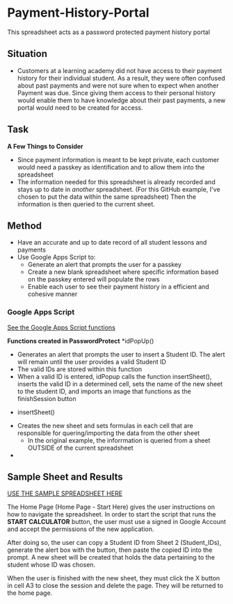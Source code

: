 # Payment-History-Portal
This spreadsheet acts as a password protected payment history portal
## Situation
* Customers at a learning academy did not have access to their payment history for their individual student. As a result, they were often confused about past payments and were not sure when to expect when another Payment was due.  Since giving them access to their personal history would enable them to have knowledge about their past payments, a new portal would need to be created for access.
## Task
**A Few Things to Consider**
* Since payment information is meant to be kept private, each customer would need a passkey as identification and to allow them into the spreadsheet
* The information needed for this spreadsheet is already recorded and stays up to date in _another_ spreadsheet. (For this GitHub example, I've chosen to put the data within the same spreadsheet) Then the information is then queried to the current sheet.
## Method
* Have an accurate and up to date record of all student lessons and payments
* Use Google Apps Script to:
  * Generate an alert that prompts the user for a passkey
  * Create a new blank spreadsheet where specific information based on the passkey entered will populate the rows
  * Enable each user to see their payment history in a efficient and cohesive manner
### Google Apps Script
[See the Google Apps Script functions]()

**Functions created in PasswordProtect**
*idPopUp()
 - Generates an alert that prompts the user to insert a Student ID. The alert will remain until the user provides a valid Student ID
 -  The valid IDs are stored within this function
 -  When a valid ID is entered, idPopup calls the function insertSheet(), inserts the valid ID in a determined cell, sets the name of the new sheet to the student ID, and imports an image that functions as the finishSession button
* insertSheet()
 - Creates the new sheet and sets formulas in each cell that are responsible for quering/importing the data from the other sheet
    - In the original example, the inforrmation is queried from a sheet OUTSIDE of the current spreadsheet
 - 

## Sample Sheet and Results
[USE THE SAMPLE SPREADSHEET HERE](https://docs.google.com/spreadsheets/d/1vE5K8VghNGc4zUb-PTDjudg1maEpeeZihRpkhA2uFEc/edit?usp=sharing)

The Home Page (Home Page - Start Here) gives the user instructions on how to navigate the spreadsheet. In order to start the script that runs the **START CALCULATOR** button, the user must use a signed in Google Account and accept the permissions of the new application.

After doing so, the user can copy a Student ID from Sheet 2 (Student_IDs), generate the alert box with the button, then paste the copied ID into the prompt. A new sheet will be created that holds the data pertaining to the student whose ID was chosen. 

When the user is finished with the new sheet, they must click the X button in cell A3 to close the session and delete the page. They will be returned to the home page. 
